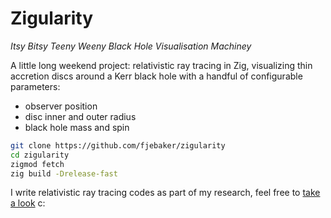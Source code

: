 # Zigularity

_Itsy Bitsy Teeny Weeny Black Hole Visualisation Machiney_

A little long weekend project: relativistic ray tracing in Zig, visualizing thin accretion discs around a Kerr black hole with a handful of configurable parameters:

- observer position
- disc inner and outer radius
- black hole mass and spin

```bash
git clone https://github.com/fjebaker/zigularity
cd zigularity
zigmod fetch
zig build -Drelease-fast
```

I write relativistic ray tracing codes as part of my research, feel free to [take a look](https://github.com/astro-group-bristol/Gradus.jl) c: